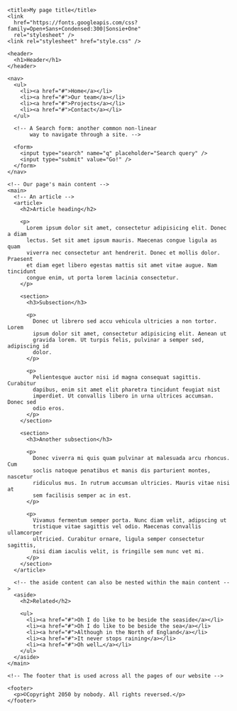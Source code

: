 <!doctype html>
<html lang="en-US">
  <head>
    <meta charset="utf-8" />
    <meta name="viewport" content="width=device-width" />

    <title>My page title</title>
    <link
      href="https://fonts.googleapis.com/css?family=Open+Sans+Condensed:300|Sonsie+One"
      rel="stylesheet" />
    <link rel="stylesheet" href="style.css" />
  </head>

  <body>
    <!-- The main header used across all the pages of our website -->

    <header>
      <h1>Header</h1>
    </header>

    <nav>
      <ul>
        <li><a href="#">Home</a></li>
        <li><a href="#">Our team</a></li>
        <li><a href="#">Projects</a></li>
        <li><a href="#">Contact</a></li>
      </ul>

      <!-- A Search form: another common non-linear
           way to navigate through a site. -->

      <form>
        <input type="search" name="q" placeholder="Search query" />
        <input type="submit" value="Go!" />
      </form>
    </nav>

    <!-- Our page's main content -->
    <main>
      <!-- An article -->
      <article>
        <h2>Article heading</h2>

        <p>
          Lorem ipsum dolor sit amet, consectetur adipisicing elit. Donec a diam
          lectus. Set sit amet ipsum mauris. Maecenas congue ligula as quam
          viverra nec consectetur ant hendrerit. Donec et mollis dolor. Praesent
          et diam eget libero egestas mattis sit amet vitae augue. Nam tincidunt
          congue enim, ut porta lorem lacinia consectetur.
        </p>

        <section>
          <h3>Subsection</h3>

          <p>
            Donec ut librero sed accu vehicula ultricies a non tortor. Lorem
            ipsum dolor sit amet, consectetur adipisicing elit. Aenean ut
            gravida lorem. Ut turpis felis, pulvinar a semper sed, adipiscing id
            dolor.
          </p>

          <p>
            Pelientesque auctor nisi id magna consequat sagittis. Curabitur
            dapibus, enim sit amet elit pharetra tincidunt feugiat nist
            imperdiet. Ut convallis libero in urna ultrices accumsan. Donec sed
            odio eros.
          </p>
        </section>

        <section>
          <h3>Another subsection</h3>

          <p>
            Donec viverra mi quis quam pulvinar at malesuada arcu rhoncus. Cum
            soclis natoque penatibus et manis dis parturient montes, nascetur
            ridiculus mus. In rutrum accumsan ultricies. Mauris vitae nisi at
            sem facilisis semper ac in est.
          </p>

          <p>
            Vivamus fermentum semper porta. Nunc diam velit, adipscing ut
            tristique vitae sagittis vel odio. Maecenas convallis ullamcorper
            ultricied. Curabitur ornare, ligula semper consectetur sagittis,
            nisi diam iaculis velit, is fringille sem nunc vet mi.
          </p>
        </section>
      </article>

      <!-- the aside content can also be nested within the main content -->
      <aside>
        <h2>Related</h2>

        <ul>
          <li><a href="#">Oh I do like to be beside the seaside</a></li>
          <li><a href="#">Oh I do like to be beside the sea</a></li>
          <li><a href="#">Although in the North of England</a></li>
          <li><a href="#">It never stops raining</a></li>
          <li><a href="#">Oh well…</a></li>
        </ul>
      </aside>
    </main>

    <!-- The footer that is used across all the pages of our website -->

    <footer>
      <p>©Copyright 2050 by nobody. All rights reversed.</p>
    </footer>
  </body>
</html>
